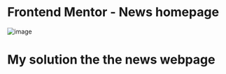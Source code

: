 # Frontend Mentor - News homepage

![image](https://github.com/linciss/news-homepage/assets/122517407/9ca40df7-ddd7-4e15-8783-0b40ab4fadd3)

# My solution the the news webpage

